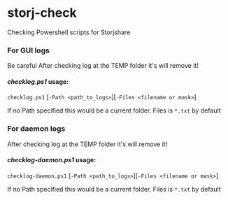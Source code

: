 # storj-check
Checking Powershell scripts for Storjshare

### For GUI logs
Be careful After checking log at the TEMP folder it's will remove it!

#### *checklog.ps1* usage:
`checklog.ps1` \[`-Path <path_to_logs>`\]\[`-Files <filename or mask>`\]

If no Path specified this would be a current folder.
Files is `*.txt` by default

### For daemon logs
After checking log at the TEMP folder it's will remove it!

#### *checklog-daemon.ps1* usage:
`checklog-daemon.ps1` \[`-Path <path_to_logs>`\]\[`-Files <filename or mask>`\]

If no Path specified this would be a current folder.
Files is `*.txt` by default

